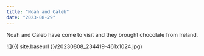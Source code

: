 ```yaml
---
title: "Noah and Caleb"
date: "2023-08-29"
---
```


Noah and Caleb have come to visit and they brought chocolate from Ireland.

![]({{ site.baseurl }}/20230808_234419-461x1024.jpg)
